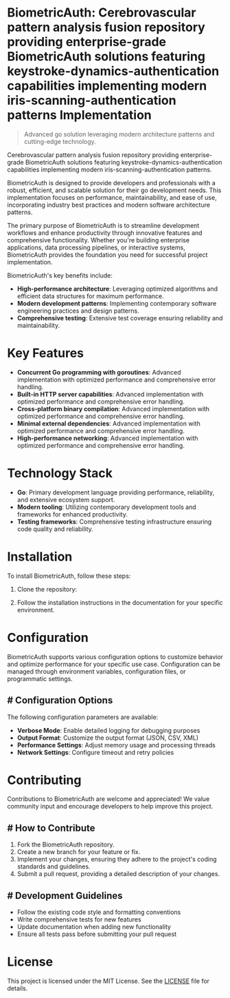 <!-- fallback_BiometricAuth_20250810011143_94817 -->

# BiometricAuth: Cerebrovascular pattern analysis fusion repository providing enterprise-grade BiometricAuth solutions featuring keystroke-dynamics-authentication capabilities implementing modern iris-scanning-authentication patterns Implementation
> Advanced go solution leveraging modern architecture patterns and cutting-edge technology.

Cerebrovascular pattern analysis fusion repository providing enterprise-grade BiometricAuth solutions featuring keystroke-dynamics-authentication capabilities implementing modern iris-scanning-authentication patterns.

BiometricAuth is designed to provide developers and professionals with a robust, efficient, and scalable solution for their go development needs. This implementation focuses on performance, maintainability, and ease of use, incorporating industry best practices and modern software architecture patterns.

The primary purpose of BiometricAuth is to streamline development workflows and enhance productivity through innovative features and comprehensive functionality. Whether you're building enterprise applications, data processing pipelines, or interactive systems, BiometricAuth provides the foundation you need for successful project implementation.

BiometricAuth's key benefits include:

* **High-performance architecture**: Leveraging optimized algorithms and efficient data structures for maximum performance.
* **Modern development patterns**: Implementing contemporary software engineering practices and design patterns.
* **Comprehensive testing**: Extensive test coverage ensuring reliability and maintainability.

# Key Features

* **Concurrent Go programming with goroutines**: Advanced implementation with optimized performance and comprehensive error handling.
* **Built-in HTTP server capabilities**: Advanced implementation with optimized performance and comprehensive error handling.
* **Cross-platform binary compilation**: Advanced implementation with optimized performance and comprehensive error handling.
* **Minimal external dependencies**: Advanced implementation with optimized performance and comprehensive error handling.
* **High-performance networking**: Advanced implementation with optimized performance and comprehensive error handling.

# Technology Stack

* **Go**: Primary development language providing performance, reliability, and extensive ecosystem support.
* **Modern tooling**: Utilizing contemporary development tools and frameworks for enhanced productivity.
* **Testing frameworks**: Comprehensive testing infrastructure ensuring code quality and reliability.

# Installation

To install BiometricAuth, follow these steps:

1. Clone the repository:


2. Follow the installation instructions in the documentation for your specific environment.

# Configuration

BiometricAuth supports various configuration options to customize behavior and optimize performance for your specific use case. Configuration can be managed through environment variables, configuration files, or programmatic settings.

## # Configuration Options

The following configuration parameters are available:

* **Verbose Mode**: Enable detailed logging for debugging purposes
* **Output Format**: Customize the output format (JSON, CSV, XML)
* **Performance Settings**: Adjust memory usage and processing threads
* **Network Settings**: Configure timeout and retry policies

# Contributing

Contributions to BiometricAuth are welcome and appreciated! We value community input and encourage developers to help improve this project.

## # How to Contribute

1. Fork the BiometricAuth repository.
2. Create a new branch for your feature or fix.
3. Implement your changes, ensuring they adhere to the project's coding standards and guidelines.
4. Submit a pull request, providing a detailed description of your changes.

## # Development Guidelines

* Follow the existing code style and formatting conventions
* Write comprehensive tests for new features
* Update documentation when adding new functionality
* Ensure all tests pass before submitting your pull request

# License

This project is licensed under the MIT License. See the [LICENSE](https://github.com/laurindoisaac/BiometricAuth/blob/main/LICENSE) file for details.

